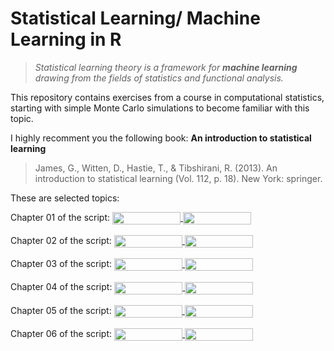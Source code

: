 # Statistical Learning/ Machine Learning in R
>*Statistical learning theory is a framework for **machine learning** drawing from the fields of statistics and functional analysis.*

This repository contains exercises from a course in computational statistics, starting with simple Monte Carlo simulations to become familiar with this topic.

I highly recomment you the following book:
**An introduction to statistical learning**

> James, G., Witten, D., Hastie, T., & Tibshirani, R. (2013). An introduction to statistical learning (Vol. 112, p. 18). New York: springer.

These are selected topics:

Chapter 01 of the script:
<a href="https://nbviewer.jupyter.org/github/fbalensiefer/Machine_Learning_R/blob/master/Chapter_01.ipynb"
   target="_parent">
   <img align="center"
  src="https://raw.githubusercontent.com/jupyter/design/master/logos/Badges/nbviewer_badge.png"
      width="109" height="20">
</a>
<a href="https://mybinder.org/v2/gh/fbalensiefer/Machine_Learning_R/master?filepath=Chapter_01.ipynb"
    target="_parent">
    <img align="center"
       src="https://mybinder.org/badge_logo.svg"
       width="109" height="20">
</a>
<br>
<br>
Chapter 02 of the script:
<a href="https://nbviewer.jupyter.org/github/fbalensiefer/Machine_Learning_R/blob/master/Chapter_02.ipynb"
   target="_parent">
   <img align="center"
  src="https://raw.githubusercontent.com/jupyter/design/master/logos/Badges/nbviewer_badge.png"
      width="109" height="20">
</a>
<a href="https://mybinder.org/v2/gh/fbalensiefer/Machine_Learning_R/master?filepath=Chapter_02.ipynb"
    target="_parent">
    <img align="center"
       src="https://mybinder.org/badge_logo.svg"
       width="109" height="20">
</a>
<br>
<br>
Chapter 03 of the script:
<a href="https://nbviewer.jupyter.org/github/fbalensiefer/Machine_Learning_R/blob/master/Chapter_03.ipynb"
   target="_parent">
   <img align="center"
  src="https://raw.githubusercontent.com/jupyter/design/master/logos/Badges/nbviewer_badge.png"
      width="109" height="20">
</a>
<a href="https://mybinder.org/v2/gh/fbalensiefer/Machine_Learning_R/master?filepath=Chapter_03.ipynb"
    target="_parent">
    <img align="center"
       src="https://mybinder.org/badge_logo.svg"
       width="109" height="20">
</a>
<br>
<br>
Chapter 04 of the script:
<a href="https://nbviewer.jupyter.org/github/fbalensiefer/Machine_Learning_R/blob/master/Chapter_04.ipynb"
   target="_parent">
   <img align="center"
  src="https://raw.githubusercontent.com/jupyter/design/master/logos/Badges/nbviewer_badge.png"
      width="109" height="20">
</a>
<a href="https://mybinder.org/v2/gh/fbalensiefer/Machine_Learning_R/master?filepath=Chapter_04.ipynb"
    target="_parent">
    <img align="center"
       src="https://mybinder.org/badge_logo.svg"
       width="109" height="20">
</a>
<br>
<br>
Chapter 05 of the script:
<a href="https://nbviewer.jupyter.org/github/fbalensiefer/Machine_Learning_R/blob/master/Chapter_05.ipynb"
   target="_parent">
   <img align="center"
  src="https://raw.githubusercontent.com/jupyter/design/master/logos/Badges/nbviewer_badge.png"
      width="109" height="20">
</a>
<a href="https://mybinder.org/v2/gh/fbalensiefer/Machine_Learning_R/master?filepath=Chapter_05.ipynb"
    target="_parent">
    <img align="center"
       src="https://mybinder.org/badge_logo.svg"
       width="109" height="20">
</a>
<br>
<br>
Chapter 06 of the script:
<a href="https://nbviewer.jupyter.org/github/fbalensiefer/Machine_Learning_R/blob/master/Chapter_06.ipynb"
   target="_parent">
   <img align="center"
  src="https://raw.githubusercontent.com/jupyter/design/master/logos/Badges/nbviewer_badge.png"
      width="109" height="20">
</a>
<a href="https://mybinder.org/v2/gh/fbalensiefer/Machine_Learning_R/master?filepath=Chapter_06.ipynb"
    target="_parent">
    <img align="center"
       src="https://mybinder.org/badge_logo.svg"
       width="109" height="20">
</a>
